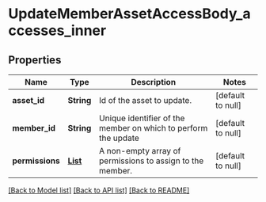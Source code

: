 # UpdateMemberAssetAccessBody_accesses_inner
## Properties

| Name | Type | Description | Notes |
|------------ | ------------- | ------------- | -------------|
| **asset\_id** | **String** | Id of the asset to update. | [default to null] |
| **member\_id** | **String** | Unique identifier of the member on which to perform the update | [default to null] |
| **permissions** | [**List**](Permissions.md) | A non-empty array of permissions to assign to the member. | [default to null] |

[[Back to Model list]](../README.md#documentation-for-models) [[Back to API list]](../README.md#documentation-for-api-endpoints) [[Back to README]](../README.md)

